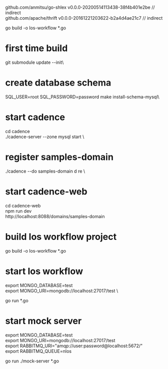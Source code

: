 
github.com/anmitsu/go-shlex v0.0.0-20200514113438-38f4b401e2be // indirect \
github.com/apache/thrift v0.0.0-20161221203622-b2a4d4ae21c7 // indirect


go build -o los-workflow *.go


# first time build
git submodule update --init\

# create database schema
SQL_USER=root SQL_PASSWORD=password make install-schema-mysql\


# start cadence
cd cadence\
./cadence-server --zone mysql start \

# register samples-domain
./cadence --do samples-domain d re \

# start cadence-web
cd cadence-web\
npm run dev\
http://localhost:8088/domains/samples-domain




# build los workflow project
go build -o los-workflow *.go

# start los workflow
export MONGO_DATABASE=test \
export MONGO_URI=mongodb://localhost:27017/test \

go run *.go

# start mock server
export MONGO_DATABASE=test \
export MONGO_URI=mongodb://localhost:27017/test \
export RABBITMQ_URI="amqp://user:password@localhost:5672/" \
export RABBITMQ_QUEUE=nlos

go run ./mock-server *.go